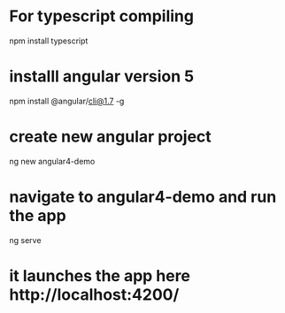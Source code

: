 # For typescript compiling
npm install typescript


# installl angular version 5

npm install @angular/cli@1.7 -g

# create new angular project
ng new angular4-demo

# navigate to angular4-demo and run the app 
ng serve

# it launches the app here http://localhost:4200/

